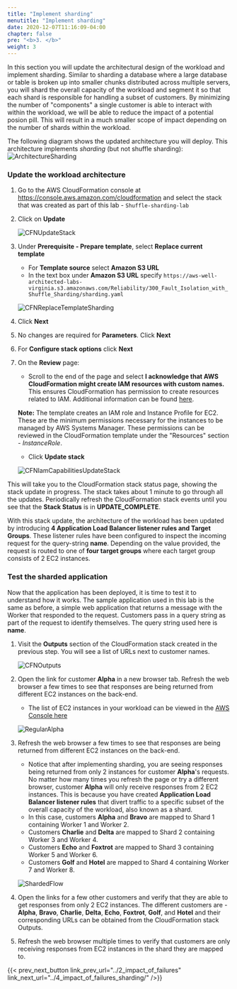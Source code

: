 ```yaml
---
title: "Implement sharding"
menutitle: "Implement sharding"
date: 2020-12-07T11:16:09-04:00
chapter: false
pre: "<b>3. </b>"
weight: 3
---
```


In this section you will update the architectural design of the workload and implement sharding. Similar to sharding a database where a large database or table is broken up into smaller chunks distributed across multiple servers, you will shard the overall capacity of the workload and segment it so that each shard is responsible for handling a subset of customers. By minimizing the number of "components" a single customer is able to interact with within the workload, we will be able to reduce the impact of a potential posion pill. This will result in a much smaller scope of impact depending on the number of shards within the workload.

The following diagram shows the updated architecture you will deploy. This architecture implements _sharding_ (but not shuffle sharding):
![ArchitectureSharding](/Reliability/300_Fault_Isolation_with_Shuffle_Sharding/Images/Architecture-sharding.png?classes=lab_picture_auto)

### Update the workload architecture

1. Go to the AWS CloudFormation console at <https://console.aws.amazon.com/cloudformation> and select the stack that was created as part of this lab - `Shuffle-sharding-lab`
1. Click on **Update**

    ![CFNUpdateStack](/Reliability/300_Fault_Isolation_with_Shuffle_Sharding/Images/CFNUpdateStack.png?classes=lab_picture_auto)

1. Under **Prerequisite - Prepare template**, select **Replace current template**

    * For **Template source** select **Amazon S3 URL**
    * In the text box under **Amazon S3 URL** specify `https://aws-well-architected-labs-virginia.s3.amazonaws.com/Reliability/300_Fault_Isolation_with_Shuffle_Sharding/sharding.yaml`

    ![CFNReplaceTemplateSharding](/Reliability/300_Fault_Isolation_with_Shuffle_Sharding/Images/CFNReplaceTemplateSharding.png?classes=lab_picture_auto)

1. Click **Next**
1. No changes are required for **Parameters**. Click **Next**
1. For **Configure stack options** click **Next**
1. On the **Review** page:
    * Scroll to the end of the page and select **I acknowledge that AWS CloudFormation might create IAM resources with custom names.** This ensures CloudFormation has permission to create resources related to IAM. Additional information can be found [here](https://docs.aws.amazon.com/AWSCloudFormation/latest/APIReference/API_CreateStack.html).

    **Note:** The template creates an IAM role and Instance Profile for EC2. These are the minimum permissions necessary for the instances to be managed by AWS Systems Manager. These permissions can be reviewed in the CloudFormation template under the "Resources" section - *InstanceRole*.

    * Click **Update stack**

    ![CFNIamCapabilitiesUpdateStack](/Reliability/300_Fault_Isolation_with_Shuffle_Sharding/Images/CFNIamCapabilitiesUpdateStack.png?classes=lab_picture_auto)

This will take you to the CloudFormation stack status page, showing the stack update in progress. The stack takes about 1 minute to go through all the updates. Periodically refresh the CloudFormation stack events until you see that the **Stack Status** is in **UPDATE_COMPLETE**.

With this stack update, the architecture of the workload has been updated by introducing **4 Application Load Balancer listener rules and Target Groups**. These listener rules have been configured to inspect the incoming request for the query-string **name**. Depending on the value provided, the request is routed to one of **four target groups** where each target group consists of 2 EC2 instances.

### Test the sharded application

Now that the application has been deployed, it is time to test it to understand how it works. The sample application used in this lab is the same as before, a simple web application that returns a message with the Worker that responded to the request. Customers pass in a query string as part of the request to identify themselves. The query string used here is **name**.

1. Visit the **Outputs** section of the CloudFormation stack created in the previous step. You will see a list of URLs next to customer names.

    ![CFNOutputs](/Reliability/300_Fault_Isolation_with_Shuffle_Sharding/Images/CFNOutputs.png?classes=lab_picture_auto)

1. Open the link for customer **Alpha** in a new browser tab. Refresh the web browser a few times to see that responses are being returned from different EC2 instances on the back-end.
    * The list of EC2 instances in your workload can be viewed in the [AWS Console here](https://console.aws.amazon.com/ec2/v2/home?#Instances:tag:Name=Worker)

    ![RegularAlpha](/Reliability/300_Fault_Isolation_with_Shuffle_Sharding/Images/RegularAlpha.png?classes=lab_picture_auto)

1. Refresh the web browser a few times to see that responses are being returned from different EC2 instances on the back-end.
    * Notice that after implementing sharding, you are seeing responses being returned from only 2 instances for customer **Alpha**'s requests. No matter how many times you refresh the page or try a different browser, customer **Alpha** will only receive responses from 2 EC2 instances. This is because you have created **Application Load Balancer listener rules** that divert traffic to a specific subset of the overall capacity of the workload, also known as a shard.
    * In this case, customers **Alpha** and **Bravo** are mapped to Shard 1 containing Worker 1 and Worker 2.
    * Customers **Charlie** and **Delta** are mapped to Shard 2 containing Worker 3 and Worker 4.
    * Customers **Echo** and **Foxtrot** are mapped to Shard 3 containing Worker 5 and Worker 6.
    * Customers **Golf** and **Hotel** are mapped to Shard 4 containing Worker 7 and Worker 8.

    ![ShardedFlow](/Reliability/300_Fault_Isolation_with_Shuffle_Sharding/Images/ShardedFlow.png?classes=lab_picture_auto)

1. Open the links for a few other customers and verify that they are able to get responses from only 2 EC2 instances. The different customers are - **Alpha**, **Bravo**, **Charlie**, **Delta**, **Echo**, **Foxtrot**, **Golf**, and **Hotel** and their corresponding URLs can be obtained from the CloudFormation stack Outputs.

1. Refresh the web browser multiple times to verify that customers are only receiving responses from EC2 instances in the shard they are mapped to.

{{< prev_next_button link_prev_url="../2_impact_of_failures" link_next_url="../4_impact_of_failures_sharding/" />}}
